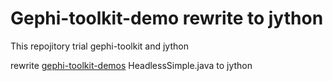 # Gephi-toolkit-demo rewrite to jython

This repojitory trial gephi-toolkit and jython

rewrite [gephi-toolkit-demos](https://github.com/gephi/gephi-toolkit-demos) HeadlessSimple.java to jython



